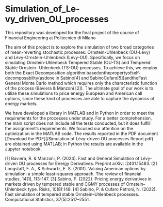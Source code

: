 # Simulation_of_Le-vy_driven_OU_processes

This repository was developed for the final project of the course of Financial Engineering at Politecnico di Milano

The aim of this project is to explore the simulation of two broad categories of mean-reverting stochastic
processes: Ornstein-Uhlenbeck (OU-Lévy) and Lévy-Ornstein-Uhlenbeck (Lévy-OU). Specifically, we
focus on simulating Ornstein-Uhlenbeck Tempered Stable (OU-TS) and Tempered Stable Ornstein-
Uhlenbeck (TS-OU) processes. To achieve this, we employ both the Exact Decomposition algorithm
basedonthepropertyofself-decomposability(asdone in Sabino[4] and SabinoCufaro[5])andtheFast
General Monte Carlo method which requires only the characteristic function of the process (Baviera
& Manzoni [2]). The ultimate goal of our work is to utilize these simulations to price energy European
and American call options, since these kind of processes are able to capture the dynamics of energy
markets.

We have developed a library in MATLAB and in Python in order to meet the requirements for
the processes under study. For a better comprehension, the main script does not include all the
tests conducted, but it does fulfill the assignment’s requirements. We focused
our attention on the optimization in the MATLAB code. The results reported in the PDF document [Download the PDF](/Simulation of Lévy-driven OU processes Report.pdf) are
obtained using MATLAB; in Python the results are available in the Jupyter notebook.

[1] Baviera, R. & Manzoni, P. (2024). Fast and General Simulation of Lévy-driven OU processes for Energy
Derivatives. Preprint arXiv: :2401.15483.
[2] Longstaff, F. A., & Schwartz, E. S. (2001). Valuing American options by simulation: a simple least-squares
approach. The review of financial studies, 14(1), 113-147.
[3] Sabino, P. (2022). Pricing energy derivatives in markets driven by tempered stable and CGMY processes of
Ornstein–Uhlenbeck type. Risks, 10(8):148.
[4] Sabino, P. & Cufaro Petroni, N. (2022). Fast simulation of tempered stable Ornstein–Uhlenbeck processes.
Computational Statistics, 37(5):2517–2551.
